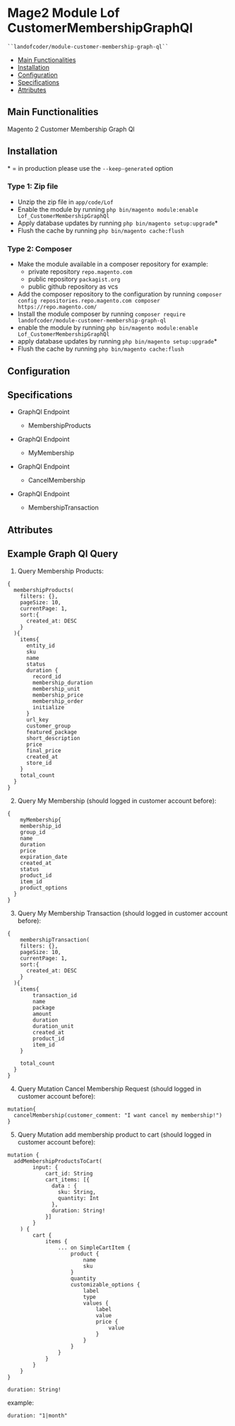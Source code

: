 # Mage2 Module Lof CustomerMembershipGraphQl

    ``landofcoder/module-customer-membership-graph-ql``

 - [Main Functionalities](#markdown-header-main-functionalities)
 - [Installation](#markdown-header-installation)
 - [Configuration](#markdown-header-configuration)
 - [Specifications](#markdown-header-specifications)
 - [Attributes](#markdown-header-attributes)


## Main Functionalities
Magento 2 Customer Membership Graph Ql

## Installation
\* = in production please use the `--keep-generated` option

### Type 1: Zip file

 - Unzip the zip file in `app/code/Lof`
 - Enable the module by running `php bin/magento module:enable Lof_CustomerMembershipGraphQl`
 - Apply database updates by running `php bin/magento setup:upgrade`\*
 - Flush the cache by running `php bin/magento cache:flush`

### Type 2: Composer

 - Make the module available in a composer repository for example:
    - private repository `repo.magento.com`
    - public repository `packagist.org`
    - public github repository as vcs
 - Add the composer repository to the configuration by running `composer config repositories.repo.magento.com composer https://repo.magento.com/`
 - Install the module composer by running `composer require landofcoder/module-customer-membership-graph-ql`
 - enable the module by running `php bin/magento module:enable Lof_CustomerMembershipGraphQl`
 - apply database updates by running `php bin/magento setup:upgrade`\*
 - Flush the cache by running `php bin/magento cache:flush`


## Configuration




## Specifications

 - GraphQl Endpoint
	- MembershipProducts

 - GraphQl Endpoint
	- MyMembership

 - GraphQl Endpoint
	- CancelMembership

 - GraphQl Endpoint
	- MembershipTransaction


## Attributes

## Example Graph Ql Query

1. Query Membership Products:
```
{
  membershipProducts(
    filters: {}, 
    pageSize: 10, 
    currentPage: 1, 
    sort:{
      created_at: DESC
    }
  ){
    items{
      entity_id
      sku
      name
      status
      duration {
        record_id
        membership_duration
        membership_unit
        membership_price
        membership_order
        initialize
      }
      url_key
      customer_group
      featured_package
      short_description
      price
      final_price
      created_at
      store_id
    }
    total_count
  }
}
```

2. Query My Membership (should logged in customer account before):
```
{
	myMembership{
    membership_id
    group_id
    name
    duration
    price
    expiration_date
    created_at
    status
    product_id
    item_id
    product_options
  }
}
```

3. Query My Membership Transaction (should logged in customer account before):
```
{
	membershipTransaction(
    filters: {}, 
    pageSize: 10, 
    currentPage: 1, 
    sort:{
      created_at: DESC
    }
  ){
    items{
      	transaction_id
      	name
      	package
      	amount
       	duration
      	duration_unit
        created_at
      	product_id
        item_id
    }
    
    total_count
  }
}
```
4. Query Mutation Cancel Membership Request (should logged in customer account before):
```
mutation{
  cancelMembership(customer_comment: "I want cancel my membership!")
}
```

5. Query Mutation add membership product to cart (should logged in customer account before):

```
mutation {
  addMembershipProductsToCart(
        input: {
            cart_id: String
            cart_items: [{
              data : {
                sku: String,
                quantity: Int
              },
              duration: String!
            }]
        }
    ) {
        cart {
            items {
                ... on SimpleCartItem {
                    product {
                        name
                        sku
                    }
                    quantity
                    customizable_options {
                        label
                        type
                        values {
                            label
                            value
                            price {
                                value
                            }
                        }
                    }
                }
            }
        }
    }
}
```

``duration: String!``

example:

```
duration: "1|month"
```
